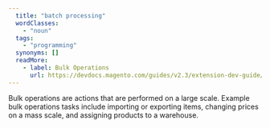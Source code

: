 ```yaml
---
  title: "batch processing"
  wordClasses:
    - "noun"
  tags:
    - "programming"
  synonyms: []
  readMore:
    - label: Bulk Operations
      url: https://devdocs.magento.com/guides/v2.3/extension-dev-guide/message-queues/bulk-operations.html
---
```

Bulk operations are actions that are performed on a large scale. Example bulk operations tasks include importing or exporting items, changing prices on a mass scale, and assigning products to a warehouse.
